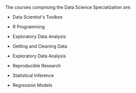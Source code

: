 The courses comprising the Data Science Specialization are:


* Data Scientist's Toolbox

* R Programming
* Exploratory Data Analysis

* Getting and Cleaning Data
* Exploratory Data Analysis

* Reproducible Research

* Statistical Inference

* Regression Models